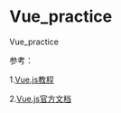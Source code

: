 # Vue_practice
Vue_practice

参考：

1.[Vue.js教程](http://www.runoob.com/vue2/vue-tutorial.html)

2.[Vue.js官方文档](https://cn.vuejs.org/v2/guide/)
